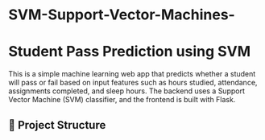 # SVM-Support-Vector-Machines-

# Student Pass Prediction using SVM

This is a simple machine learning web app that predicts whether a student will pass or fail based on input features such as hours studied, attendance, assignments completed, and sleep hours. The backend uses a Support Vector Machine (SVM) classifier, and the frontend is built with Flask.

## 📁 Project Structure


